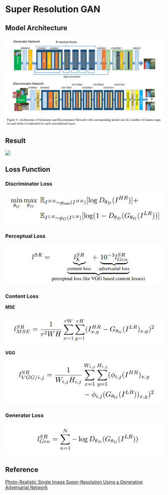 # Super Resolution GAN 

## Model Architecture
![](./images/model.png)

## Result
![](./images/result.png)

## Loss Function
### Discriminator Loss
![](./images/discriminator_loss.png)

### Perceptual Loss
![](./images/perceptual_loss.png)

### Content Loss
**MSE**

![](./images/content_mse.png)

**VGG**

![](./images/content_vgg.png)

### Generator Loss
![](./images/genenator_loss.png)


## Reference
[Photo-Realistic Single Image Super-Resolution Using a Generative Adversarial Network](https://arxiv.org/pdf/1609.04802.pdf)
